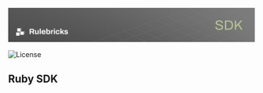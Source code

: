 ![Banner](banner.png)

![License](https://img.shields.io/github/license/rulebricks/ruby-sdk)

## Ruby SDK
